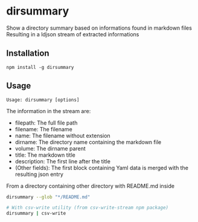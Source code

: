 # dirsummary

Show a directory summary based on informations found in markdown files
Resulting in a ldjson stream of extracted informations

## Installation

```
npm install -g dirsummary
```


## Usage

```
Usage: dirsummary [options]
```

The information in the stream are:

- filepath: The full file path
- filename: The filename
- name: The filename without extension
- dirname: The directory name containing the markdown file
- volume: The dirname parent
- title: The markdown title
- description: The first line after the title
- (Other fields): The first block containing Yaml data is merged with
  the resulting json entry

From a directory containing other directory with README.md inside

```sh
dirsummary --glob "*/README.md"

# With csv-write utility (from csv-write-stream npm package)
dirsummary | csv-write
```
